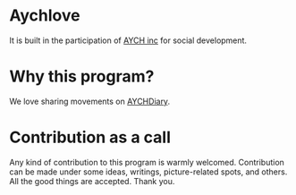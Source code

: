 # Aychlove
It is built in the participation of [AYCH inc](https://aychome.github.io/) for social development.


# Why this program?
We love sharing movements on [AYCHDiary](https://aychdiary.github.io/).


# Contribution as a call
Any kind of contribution to this program is warmly welcomed.
Contribution can be made under some ideas, writings, picture-related spots, and others. All the good things are accepted.
Thank you.

